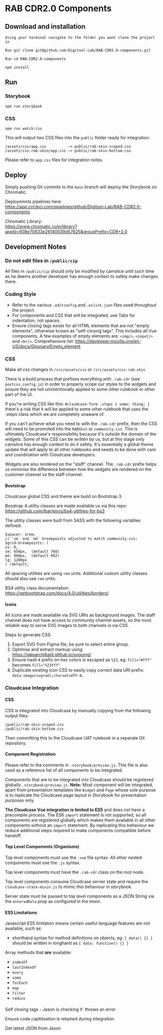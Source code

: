 # RAB CDR2.0 Components

## Download and installation
```
Using your terminal navigate to the folder you want clone the project in
```

```
Run git clone git@github.com:Digitool-Lab/RAB-CDR2.0-components.git
```

```
Run cd RAB-CDR2.0-components
```

```
npm install
```

## Run

### Storybook
```
npm run storybook
```

### CSS
```
npm run watch:css
```

This will output two CSS files into the `public` folder ready for integration:
```
/assets/css/app.css          —> public/rab-skin-scoped.css
/assets/css-rab-skin/app.css —> public/rab-skin-bottom.css
```

Please refer to `app.css` files for integration notes.

## Deploy
Simply pushing Git commits to the `main` branch will deploy the Storybook on Chromatic.

Deployemnts pipelines here:<br/>
https://app.circleci.com/pipelines/github/Digitool-Lab/RAB-CDR2.0-components

Chromatic Library:<br/>
https://www.chromatic.com/library?appId=608e70833e26140039d57625&groupPrefix=CDR+2.0

## Development Notes

### Do not edit files in `/public/cip`
All files in `/public/cip` should only be modified by camslice until such time as he deems another developer has enough context to safely make changes there.

### Coding Style
- Refer to the various `.editconfig` and `.eslint.json` files used throughout the project.
- For components and CSS that will be integrated, use Tabs for indentation, not spaces.
- Ensure closing tags exists for all HTML elements that are not "empty elements", otherwise known as "self-closing tags". This includes all Vue components. A few examples of empty elements are: `<img/>`, `<input/>` and `<br/>`. Comprehensive list: https://developer.mozilla.org/en-US/docs/Glossary/Empty_element

### CSS
Make all css changes in `/src/assets/css` or `/src/assets/css-rab-skin`

There is a build process that prefixes everything with `.rab-cdr` (see `postcss.config.js`) in order to properly scope our styles to the widgets and ensure they are not unintentionally applied to some other rulebook or other part of the UI.

If you're writing CSS like this: `#cloudcase-form .steps { some: thing; }` there's a risk that it will be applied to some other rulebook that uses the .steps class which we are completely unaware of.

If you can't achieve what you need to with the `.rab-cdr` prefix, then the CSS will need to be promoted into the `RABSkin` or `community.css`. This is ultimately Cloudcase's responsibility because it's outside the domain of the widgets. Some of this CSS can be written by us, but at this stage only camslice has enough context to do it safely. It's essentially a global theme update that will apply to all other rulebooks and needs to be done with care and coordination with Cloudcase developers.

Widgets are also rendered on the "staff" channel. The `.rab-cdr` prefix helps us minimise the difference between how the widgets are rendered on the customer channel vs the staff channel.

#### Bootstrap

Cloudcase global CSS and theme are build on Bootstrap 3.

Boostrap 4 utility classes are made available us via this repo: https://github.com/jbarreiros/bs4-utilities-for-bs3

The utility classes were built from SASS with the following variables defined:
```
$spacer: 1rem;
// `sm` and `md` breakpoints adjusted to match community.css:
$grid-breakpoints: (
xs: 0,
sm: 650px,  (default 768)
md: 960px,  (default 992)
lg: 1200px
) !default;
```

All spacing utilities are using `rem` units. Additional custom utility classes should also use `rem` units.

BS4 utility class documentation: https://getbootstrap.com/docs/4.0/utilities/borders/

#### Icons

All icons are made available via SVG URIs as background images. The staff channel does not have access to community channel assets, so the most reliable way to serve SVG images to both channels is via CSS.

Steps to generate CSS:

1. Export SVG from Figma file, be sure to select entire group. 
1. Optimise and extract markup using https://jakearchibald.github.io/svgomg/
1. Ensure hash `#` prefix on hex colors is escaped as `%23`, eg: `fill="#fff"` becomes `fill="%23fff"`
1. Duplicate existing icon CSS to easily copy correct data URI prefix: `data:image/svg+xml;charset=UTF-8,` 

### Cloudcase Integration

#### CSS

CSS is integrated into Cloudcase by manually copying from the following output files:
```
/public/rab-skin-scoped.css
/public/rab-skin-bottom.css
```

Then committing this to the Cloudcase UAT rulebook in a separate Git repository.

#### Component Registration

Please refer to the comments in `.storybook/preview.js`.  This file is also used as a reference list of all components to be integrated.

Components that are to be integrated into Cloudcase should be registered globally `.storybook/preview.js`. **Note:** Most component will be integrated, apart from presentation templates like `Widget` and `Page` whose sole purpose is to replicate the Cloudcase page layout in Storybook for presentation purposes only.

**The Cloudcase Vue integration is limited to ES5** and does not have a precompile process. The ES6 `import` statement is not supported, so all components are registered globally which makes them available in all other components without an `import` statement. By replicating this behaviour we reduce additional steps required to make components compatible before handoff.

#### Top Level Components (Organisms)

Top level components must use the `.vue` file syntax. All other nested components must use the `.js` syntax.

Top level components must have the `.rab-cdr` class on the root node.

Top level components consume Cloudcase server state and require the `cloudcase-state-mixin.js` to mimic this behaviour in storybook.

Server state must be passed to top level components as a JSON String via the `enteredData` prop as configured in the mixin.

#### ES5 Limitations

Javascript ES5 limitation means certain useful language features are not available, such as:
  - shorthand syntax for method definitions on objects, eg: `{ data() {} }` should be written in longhand as `{ data: function() {} }`

Array methods that **_are_** available:
- `indexOf`
- `lastIndexOf`
- `every`
- `some`
- `forEach`
- `map`
- `filter`
- `reduce`

####

Self closing tags - Jason is checking if <img/> throws an error

Ensure code captilisation is retained during integration

Get latest JSON from Jason

